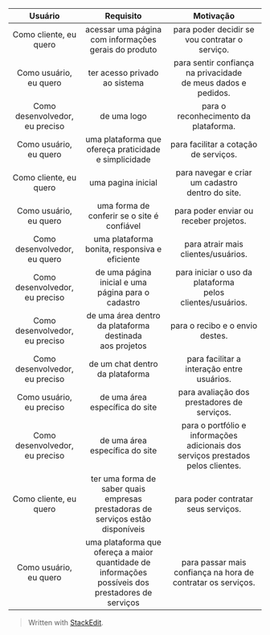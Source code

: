 | Usuário      | Requisito | Motivação     |
| :----:        |    :----:   |          :----: |
| Como cliente, eu quero      | acessar uma página<br>com informações gerais do produto       | para poder decidir se vou contratar o serviço.   |
| Como usuário, eu quero   | ter acesso privado ao sistema        | para sentir confiança na privacidade<br>de meus dados e pedidos.      |
| Como desenvolvedor, eu preciso | de uma logo | para o reconhecimento da plataforma. |
| Como usuário, eu quero | uma plataforma que ofereça praticidade<br>e simplicidade | para facilitar a cotação de serviços. |
| Como cliente, eu quero | uma pagina inicial | para navegar e criar um cadastro<br>dentro do site. |
| Como usuário, eu quero | uma forma de conferir se o site é confiável | para poder enviar ou receber projetos. |
| Como desenvolvedor, eu quero | uma plataforma bonita, responsiva e eficiente | para atrair mais clientes/usuários. |
| Como desenvolvedor, eu preciso | de uma página inicial e uma<br>página para o cadastro | para iniciar o uso da plataforma<br>pelos clientes/usuários. |
| Como desenvolvedor, eu preciso | de uma área dentro da plataforma destinada<br>aos projetos | para o recibo e o envio destes. | 
| Como desenvolvedor, eu preciso | de um chat dentro da plataforma | para facilitar a interação entre usuários. |
| Como usuário, eu preciso | de uma área específica do site | para avaliação dos prestadores de serviços. |
| Como desenvolvedor, eu preciso | de uma área específica do site | para o portfólio e informações adicionais dos serviços prestados pelos clientes. |
| Como cliente, eu quero | ter uma forma de saber quais empresas prestadoras de serviços estão disponíveis | para poder contratar seus serviços. |
| Como usuário, eu quero | uma plataforma que ofereça a maior quantidade de informações possíveis dos prestadores de serviços | para passar mais confiança na hora de contratar os serviços. |
> Written with [StackEdit](https://stackedit.io/).
